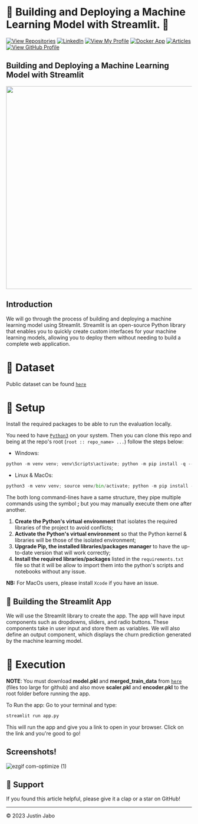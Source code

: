
# 🚀 Building and Deploying a Machine Learning Model with Streamlit. 🚀

[![View Repositories](https://img.shields.io/badge/View-My_Repositories-blue?logo=GitHub)](https://github.com/justinjabo250?tab=repositories)
[![LinkedIn](https://img.shields.io/badge/LinkedIn-%230077B5?logo=linkedin&logoColor=orange)](https://www.linkedin.com/in/jabo-justin-2815341a2/) 
[![View My Profile](https://img.shields.io/badge/MEDIUM-Article-purple?logo=Medium)](https://medium.com/@jabojustin250)
[![Docker App](https://img.shields.io/badge/Streamlit-App-yellow)](https://huggingface.co/spaces/Justin-J/Sales-forecasting-and-prediction-Using-Streamlit)
[![Articles](https://img.shields.io/badge/My-Portfolio-darkblue?logo=Website)](https://justinjabo250.github.io/Developing-a-web-application-for-an-online-portfolio./)
[![View GitHub Profile](https://img.shields.io/badge/GitHub-Profile-darkgreen)](https://github.com/justinjabo250)


## Building and Deploying a Machine Learning Model with Streamlit

<img src="https://i.ytimg.com/vi/Klqn--Mu2pE/maxresdefault.jpg" width="550">

## Introduction

We will go through the process of building and deploying a machine learning model using Streamlit. Streamlit is an open-source Python library that enables you to quickly create custom interfaces for your machine learning models, allowing you to deploy them without needing to build a complete web application.

# 📁 Dataset

Public dataset can be found [`here`](https://github.com/Azubi-Africa/Career_Accelerator_LP2-Regression/blob/main/store-sales-time-series-forecasting.zip)

# 🚀 Setup

Install the required packages to be able to run the evaluation locally.

You need to have [`Python3`](https://www.python.org/) on your system. Then you can clone this repo and being at the repo's root (`root :: repo_name> ...`) follow the steps below:

- Windows:

```python
python -m venv venv; venv\Scripts\activate; python -m pip install -q --upgrade pip; python -m pip install -qr requirements.txt
```

- Linux & MacOs:

```python
python3 -m venv venv; source venv/bin/activate; python -m pip install -q --upgrade pip; python -m pip install -qr requirements.txt
```

The both long command-lines have a same structure, they pipe multiple commands using the symbol **;** but you may manually execute them one after another.

1. **Create the Python's virtual environment** that isolates the required libraries of the project to avoid conflicts;
2. **Activate the Python's virtual environment** so that the Python kernel & libraries will be those of the isolated environment;
3. **Upgrade Pip, the installed libraries/packages manager** to have the up-to-date version that will work correctly;
4. **Install the required libraries/packages** listed in the `requirements.txt` file so that it will be allow to import them into the python's scripts and notebooks without any issue.

**NB:** For MacOs users, please install `Xcode` if you have an issue.

## 🔧 Building the Streamlit App

We will use the Streamlit library to create the app. The app will have input components such as dropdowns, sliders, and radio buttons. These components take in user input and store them as variables. We will also define an output component, which displays the churn prediction generated by the machine learning model.

# 🚀 Execution

**NOTE**: You must download **model.pkl** and **merged_train_data** from [`here`](https://huggingface.co/spaces/Justin-J/Sales-forecasting-and-prediction-Using-Streamlit) (files too large for github) 
and also move **scaler.pkl** and **encoder.pkl** to the root folder before running the app. 

To Run the app: Go to your terminal and type:

```python
streamlit run app.py
```
This will run the app and give you a link to open in your browser. Click on the link and you're good to go!

## Screenshots!
![ezgif com-optimize (1)](https://github.com/ikoghoemmanuell/Deploying-a-ML-Model-with-Streamlit/assets/102419217/e64d3bc7-99a0-45a0-9aee-53a33e3f787e)

## 👏 Support

If you found this article helpful, please give it a clap or a star on GitHub!

---

<p>&copy; 2023 Justin Jabo</p>
